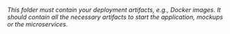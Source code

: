 *This folder must contain your deployment artifacts, e.g., Docker images. It should contain all the necessary artifacts to start the application, mockups or the microservices.*
